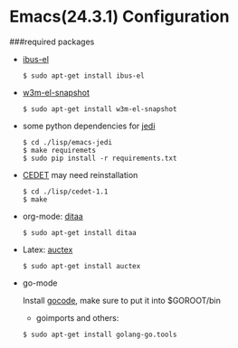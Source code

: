 Emacs(24.3.1) Configuration
===========

###required packages

* [ibus-el](http://www.emacswiki.org/emacs/IBusMode)

  ```shell
  $ sudo apt-get install ibus-el
  ```
  
* [w3m-el-snapshot](http://www.emacswiki.org/emacs/emacs-w3m)

  ```shell
  $ sudo apt-get install w3m-el-snapshot
  ```
  
* some python dependencies for [jedi](http://tkf.github.io/emacs-jedi/)

  ```shell
  $ cd ./lisp/emacs-jedi
  $ make requiremets
  $ sudo pip install -r requirements.txt
  ```
  
* [CEDET](http://cedet.sourceforge.net/) may need reinstallation

  ```shell
  $ cd ./lisp/cedet-1.1
  $ make
  ```

* org-mode: [ditaa](http://ditaa.sourceforge.net/)

  ```shell
  $ sudo apt-get install ditaa
  ```
  
* Latex: [auctex](https://www.gnu.org/software/auctex/)

  ```shell
  $ sudo apt-get install auctex
  ```

* go-mode

  Install [gocode](https://github.com/nsf/gocode), make sure to put it into $GOROOT/bin
  * goimports and others:
  ```shell
  $ sudo apt-get install golang-go.tools
  ```
